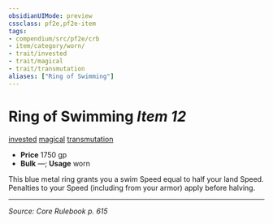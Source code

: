 ```yaml
---
obsidianUIMode: preview
cssclass: pf2e,pf2e-item
tags:
- compendium/src/pf2e/crb
- item/category/worn/
- trait/invested
- trait/magical
- trait/transmutation
aliases: ["Ring of Swimming"]
---
```

# Ring of Swimming *Item 12*  
[invested](invested.md "Invested Item Trait")  [magical](magical.md "Magical Item Trait")  [transmutation](transmutation.md "Transmutation School Trait")  

- **Price** 1750 gp
- **Bulk** —; **Usage** worn

This blue metal ring grants you a swim Speed equal to half your land Speed. Penalties to your Speed (including from your armor) apply before halving.


---
*Source: Core Rulebook p. 615*